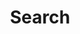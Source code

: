 ---
title: "Search"
slug: "search"
layout: "search"
type: page
outputs:
    - html
    - json
menu:
    main:
        weight: -65
        params:
            icon: search
---